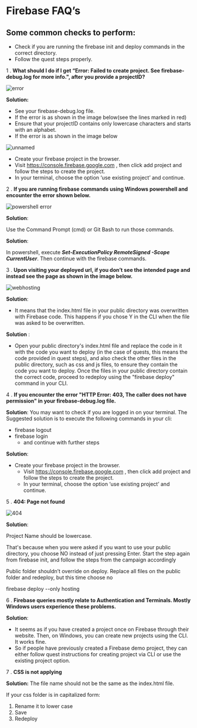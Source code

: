 # Firebase FAQ’s

## Some common checks to perform:

 - Check if you are running the firebase init and deploy commands in the correct directory.
- Follow the quest steps properly.

1 . **What should I do if I get “Error: Failed to create project. See firebase-debug.log for more info.", after you provide a projectID?**

   ![error](https://user-images.githubusercontent.com/75531528/209460596-d3d06b1b-2447-45fd-869c-761e32c52afe.png)



   **Solution:**

   - See your firebase-debug.log file.
   - If the error is as shown in the image below(see the lines marked in red)
   - Ensure that your projectID contains only lowercase characters and starts with an alphabet.
   - If the error is as shown in the image below
  
 ![unnamed](https://user-images.githubusercontent.com/75531528/209911236-149b54e7-4522-45f0-a57a-661d214d881e.png)

  - Create your firebase project in the browser.
  - Visit https://console.firebase.google.com , then click add project   and follow the steps to create the project.
  - In your terminal, choose the option ‘use existing project’ and continue.

2 . **If you are running firebase commands using Windows powershell and encounter the error shown below.**

   ![powershell error](https://user-images.githubusercontent.com/75531528/209460696-8ea4a5ce-5026-4dd8-bd9c-7289d43535f0.png)


**Solution**: 
 
Use the Command Prompt (cmd) or Git Bash to run those commands.

   **Solution**: 
 
   In powershell, execute ***Set-ExecutionPolicy RemoteSigned -Scope CurrentUser***. Then continue with the firebase commands.

3 . **Upon visiting your deployed url, if you don’t see the intended page and instead see the page as shown in the image below.**

   ![webhosting](https://user-images.githubusercontent.com/75531528/209460670-da1f947f-f713-411e-8d2d-d8710090b45b.png)


 **Solution**: 
   - It means that the index.html file in your public directory was overwritten with Firebase code. This happens if you chose Y in the CLI when the file was asked to be overwritten.

**Solution** :
   - Open your public directory's index.html file and replace the code in it with the code you want to deploy (in the case of quests, this means the code provided in quest steps), and also check the other files in the public directory, such as css and js files, to ensure they contain the code you want to deploy. Once the files in your public directory contain the correct code, proceed to redeploy using the "firebase deploy" command in your CLI.

4 . **If you encounter the error "HTTP Error: 403, The caller does not have permission" in your firebase-debug.log file.**

**Solution**: You may want to check if you are logged in on your terminal.
    The Suggested solution is to execute the following commands in your cli: 
   - firebase logout 
   - firebase login
      - and continue with further steps

**Solution**:
   - Create your firebase project in the browser.
      - Visit https://console.firebase.google.com , then click add project and follow the steps to create the project.
       - In your terminal, choose the option ‘use existing project’ and continue. 

5 .  **404: Page not found**

 
   ![404](https://user-images.githubusercontent.com/75531528/209460478-95611c4d-5590-4c02-ab98-124d27daa4ac.png)



**Solution**:

   Project Name should be lowercase.

   That's because when you were asked if you want to use your public directory, you choose NO instead of just pressing Enter. Start the step again from firebase init, and follow the steps from the campaign accordingly

   Public folder shouldn’t override on deploy. Replace all files on the public folder and redeploy, but this time choose no

   firebase deploy --only hosting

6 . **Firebase queries mostly relate to Authentication and Terminals. Mostly Windows users experience these problems.**

**Solution**:

   - It seems as if you have created a project once on Firebase through their website. Then, on Windows, you can create new projects using the CLI. It works fine.
   - So if people have previously created a Firebase demo project, they can either follow quest instructions for creating project via CLI or use the existing project option.

7 . **CSS is not applying**

**Solution:** The file name should not be the same as the index.html file. 

   If your css folder is in capitalized form: 
1. Rename it to lower case 
2. Save 
3. Redeploy

















